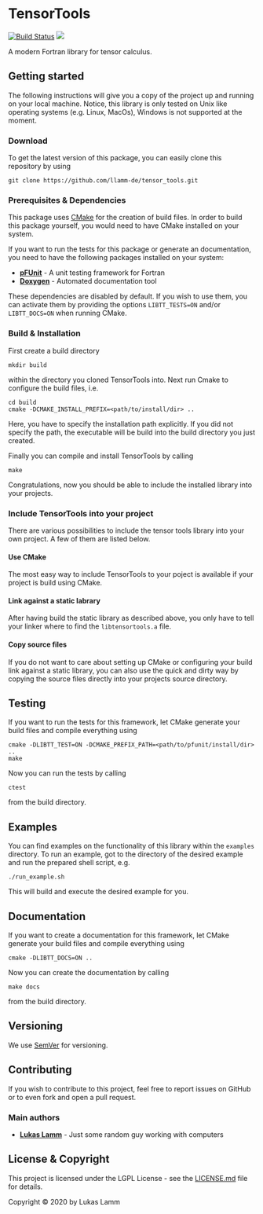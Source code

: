 # TensorTools
[![Build Status](https://jenkins.llamm.de/buildStatus/icon?job=tensor_tools_2%2Fmaster)](https://jenkins.llamm.de/job/tensor_tools_2/job/master/)
![](https://img.shields.io/badge/license-LGPL--V2.1-blue)

A modern Fortran library for tensor calculus.

## Getting started
The following instructions will give you a copy of the project up and running on your local machine.
Notice, this library is only tested on Unix like operating systems (e.g. Linux, MacOs), Windows is not supported at the moment.

### Download
To get the latest version of this package, you can easily clone this repository by using
```
git clone https://github.com/llamm-de/tensor_tools.git
```

### Prerequisites & Dependencies
This package uses [CMake](https://cmake.org/) for the creation of build files. In order to build this package yourself, you would need to have CMake installed on your system.

If you want to run the tests for this package or generate an documentation, you need to have the following packages installed on your system:

* [**pFUnit**](https://github.com/Goddard-Fortran-Ecosystem/pFUnit) - A unit testing framework for Fortran
* [**Doxygen**](https://www.doxygen.nl/) - Automated documentation tool

These dependencies are disabled by default. If you wish to use them, you can activate them by providing the options ```LIBTT_TESTS=ON``` and/or ```LIBTT_DOCS=ON``` when running CMake.

### Build & Installation
First create a build directory
```
mkdir build
```
within the directory you cloned TensorTools into. Next run Cmake to configure the build files, i.e.
```
cd build
cmake -DCMAKE_INSTALL_PREFIX=<path/to/install/dir> ..
```
Here, you have to specify the installation path explicitly. If you did not specify the path, the executable will be build into the build directory you just created. 

Finally you can compile and install TensorTools by calling
```
make
```
Congratulations, now you should be able to include the installed library into your projects.

### Include TensorTools into your project
There are various possibilities to include the tensor tools library into your own project. A few of them are listed below.

#### Use CMake
The most easy way to include TensorTools to your poject is available if your project is build using CMake.

#### Link against a static labrary
After having build the static library as described above, you only have to tell your linker where to find the ```libtensortools.a``` file.

#### Copy source files
If you do not want to care about setting up CMake or configuring your build link against a static library, you can also use the quick and dirty way by copying the source files directly into your projects source directory.


## Testing
If you want to run the tests for this framework, let CMake generate your build files and compile everything using
```
cmake -DLIBTT_TEST=ON -DCMAKE_PREFIX_PATH=<path/to/pfunit/install/dir> ..
make
```
Now you can run the tests by calling
```
ctest
```
from the build directory.

## Examples
You can find examples on the functionality of this library within the ```examples``` directory. To run an example, got to the directory of the desired example and run the prepared shell script, e.g.
```
./run_example.sh
```
This will build and execute the desired example for you.

## Documentation
If you want to create a documentation for this framework, let CMake generate your build files and compile everything using
```
cmake -DLIBTT_DOCS=ON ..
```
Now you can create the documentation by calling
```
make docs
```
from the build directory.

## Versioning
We use [SemVer](http://semver.org/) for versioning.

## Contributing
If you wish to contribute to this project, feel free to report issues on GitHub or to even fork and open a pull request.

### Main authors
* [**Lukas Lamm**](https://www.llamm.de) - Just some random guy working with computers

## License & Copyright
This project is licensed under the LGPL License - see the [LICENSE.md](LICENSE.md) file for details.

Copyright © 2020 by Lukas Lamm
